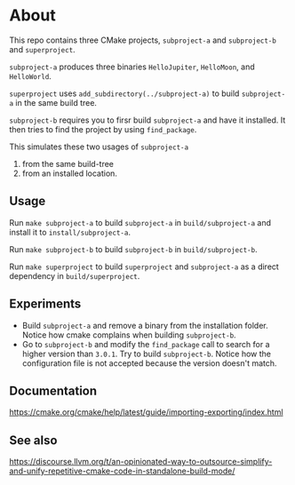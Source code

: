 # About

This repo contains three CMake projects, `subproject-a` and `subproject-b` and
`superproject`.

`subproject-a` produces three binaries `HelloJupiter`, `HelloMoon`, and
`HelloWorld`.

`superproject` uses `add_subdirectory(../subproject-a)` to build `subproject-a`
in the same build tree.

`subproject-b` requires you to firsr build `subproject-a` and have it installed.
It then tries to find the project by using `find_package`.

This simulates these two usages of `subproject-a`

1. from the same build-tree
2. from an installed location. 

## Usage

Run `make subproject-a` to build `subproject-a` in `build/subproject-a` and
install it to `install/subproject-a`.

Run `make subproject-b` to build `subproject-b` in `build/subproject-b`.

Run `make superproject` to build `superproject` and `subproject-a` as a direct
dependency in `build/superproject`.

## Experiments

* Build `subproject-a` and remove a binary from the installation folder. Notice
  how cmake complains when building `subproject-b`.
* Go to `subproject-b` and modify the `find_package` call to search for a higher
  version than `3.0.1`. Try to build `subproject-b`. Notice how the configuration
  file is not accepted because the version doesn't match.

## Documentation

https://cmake.org/cmake/help/latest/guide/importing-exporting/index.html

## See also

https://discourse.llvm.org/t/an-opinionated-way-to-outsource-simplify-and-unify-repetitive-cmake-code-in-standalone-build-mode/